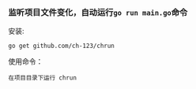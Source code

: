 ### 监听项目文件变化，自动运行```go run main.go```命令

安装:
```
go get github.com/ch-123/chrun
```

使用命令：
```
在项目目录下运行 chrun
```
